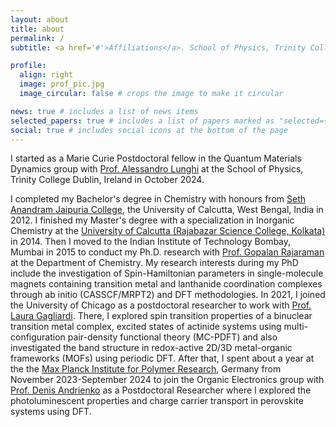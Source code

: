 ```yaml
---
layout: about
title: about
permalink: /
subtitle: <a href='#'>Affiliations</a>. School of Physics, Trinity College Dublin

profile:
  align: right
  image: prof_pic.jpg
  image_circular: false # crops the image to make it circular

news: true # includes a list of news items
selected_papers: true # includes a list of papers marked as "selected={true}"
social: true # includes social icons at the bottom of the page
---
```


I started as a Marie Curie Postdoctoral fellow in the Quantum Materials Dynamics group with [Prof. Alessandro Lunghi](https://www.tcd.ie/physics/research/groups/quantum-materials-dynamics/) at the School of Physics, Trinity College Dublin, Ireland in October 2024.

I completed my Bachelor's degree in Chemistry with honours from [Seth Anandram Jaipuria College](https://www.sajaipuriacollege.ac.in/), the University of Calcutta, West Bengal, India in 2012. I finished my Master's degree with a specialization in Inorganic Chemistry at the [University of Calcutta (Rajabazar Science College, Kolkata)](https://www.caluniv.ac.in/academic/Chemistry.html) in 2014. Then I moved to the Indian Institute of Technology Bombay, Mumbai in 2015 to conduct my Ph.D. research with [Prof. Gopalan Rajaraman](https://www.chem.iitb.ac.in/~rajaraman/) at the Department of Chemistry. My research interests during my PhD include the investigation of Spin-Hamiltonian parameters in single-molecule magnets containing transition metal and lanthanide coordination complexes through ab initio (CASSCF/MRPT2) and DFT methodologies. In 2021, I joined the University of Chicago as a postdoctoral researcher to work with [Prof. Laura Gagliardi](https://gagliardigroup.uchicago.edu/). There, I explored spin transition properties of a binuclear transition metal complex, excited states of actinide systems using multi-configuration pair-density functional theory (MC-PDFT) and also investigated the band structure in redox-active 2D/3D metal-organic frameworks (MOFs) using periodic DFT. After that, I spent about a year at the the [Max Planck Institute for Polymer Research](https://www.mpip-mainz.mpg.de/), Germany from November 2023-September 2024 to join the Organic Electronics group with [Prof. Denis Andrienko](https://pages-andrienko-10bcaa2045685d6c9509367c68ef5f030a701b968e1f8e8.pages.mpip-mainz.mpg.de/people/sarkar/) as a Postdoctoral Researcher where I explored the photoluminescent properties and charge carrier transport in perovskite systems using DFT.

